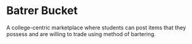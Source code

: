 # Batrer Bucket
A college-centric marketplace where students can post items that they possess and are willing to trade using method of bartering.

